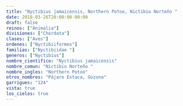 ```yaml
---
title: "Nyctibius jamaicensis, Northern Potoo, Nictibio Norteño "
date: 2018-03-26T20:00:00-00:00
draft: false
reinos: ["Animalia"]
divisiones: ["Chordata"]
clases: ["Aves"]
ordenes: ["Nyctibiiformes"]
familias: ["Nyctibiidae "]
generos: ["Nyctibius"]
nombre_cientifico: "Nyctibius jamaicensis"
nombre_comun: "Nictibio Norteño "
nombre_ingles: "Northern Potoo"
otros_nombres: "Pájaro Estaca, Gozona"
garrigues: "124"
vista: true
los_cielos: true
---
```

